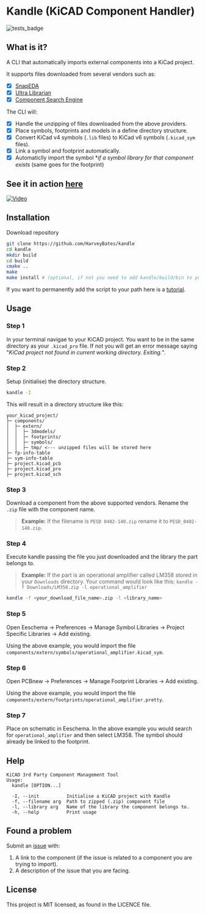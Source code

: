 # Kandle (KiCAD Component Handler)

![tests_badge](https://github.com/HarveyBates/kicad-component-handler/actions/workflows/tests.yml/badge.svg)

## What is it?

A CLI that automatically imports external components into a KiCad project.

It supports files downloaded from several vendors such as:

- [x] [SnapEDA](https://www.snapeda.com/)
- [x] [Ultra Librarian](https://www.ultralibrarian.com/)
- [x] [Component Search Engine](https://componentsearchengine.com/library/kicad)

The CLI will:
- [x] Handle the unzipping of files downloaded from the above providers.
- [x] Place symbols, footprints and models in a define directory structure.
- [x] Convert KiCad v4 symbols (`.lib` files) to KiCad v6 symbols (`.kicad_sym` files).
- [x] Link a symbol and footprint automatically.
- [x] Automaticlly import the symbol **if a symbol library for that component exists* (same goes for the footprint)

## See it in action [here](https://www.youtube.com/watch?v=N1Pj9GHJTcU/&t=610s)

[![Video](https://img.youtube.com/vi/N1Pj9GHJTcU/mqdefault.jpg)](https://www.youtube.com/watch?v=N1Pj9GHJTcU/&t=610s)

## Installation

Download repository

```bash
git clone https://github.com/HarveyBates/kandle
cd kandle
mkdir build
cd build
cmake ..
make
make install # (optional, if not you need to add kandle/build/bin to your path)
```

If you want to permanently add the script to your path here is
a [tutorial](https://appuals.com/how-to-make-a-program-executable-from-everywhere-in-linux/).

## Usage

### Step 1

In your terminal navigae to your KiCAD project. You want to be in the same
directory as your `.kicad_pro` file. If not you will get an error message
saying "*KiCad project not found in current working directory. Exiting.*".

### Step 2

Setup (initialise) the directory structure.

```bash
kandle -I
```

This will result in a directory structure like this:

```
your_kicad_project/
├─ components/
│  ├─ extern/
│  │  ├─ 3dmodels/
│  │  ├─ footprints/
│  │  ├─ symbols/
│  │  ├─ tmp/ <--- unzipped files will be stored here
├─ fp-info-table
├─ sym-info-table
├─ project.kicad_pcb
├─ project.kicad_pro
├─ project.kicad_sch
```

### Step 3

Download a component from the above supported vendors. Rename the `.zip` file with the component name.

> **Example:**
> If the filename is `PESD 0402-140.zip` rename it to `PESD_0402-140.zip`.

### Step 4

Execute kandle passing the file you just downloaded and the library the part belongs to. 

> **Example:**
> If the part is an operational amplifier called LM358 stored in your `Downloads` directory. 
> Your command would look like this:
> `kandle -f Downloads/LM358.zip -l operational_amplifier`

```bash
kandle -f <your_download_file_name>.zip -l <library_name>
```
### Step 5
Open Eeschema -> Preferences -> Manage Symbol Libraries -> Project Specific Libraries -> Add existing.

Using the above example, you would import the file `components/extern/symbols/operational_amplifier.kicad_sym`.

### Step 6
Open PCBnew -> Preferences -> Manage Footprint Libraries -> Add existing. 

Using the above example, you would import the file `components/extern/footprints/operational_amplifier.pretty`.

### Step 7 
Place on schematic in Eeschema. In the above example you would search for `operational_amplifier` and then select LM358. The symbol should already be linked to the footprint.

## Help

```
KiCAD 3rd Party Component Management Tool
Usage:
  kandle [OPTION...]

  -I, --init          Initialise a KiCAD project with Kandle
  -f, --filename arg  Path to zipped (.zip) component file
  -l, --library arg   Name of the library the component belongs to.
  -h, --help          Print usage
```

## Found a problem

Submit
an [issue](https://github.com/HarveyBates/kicad-component-handler/issues) with:

1. A link to the component (if the issue is related to a component you are
   trying to import).
2. A description of the issue that you are facing.

## License

This project is MIT licensed, as found in the LICENCE file.

